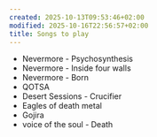 ```yaml
---
created: 2025-10-13T09:53:46+02:00
modified: 2025-10-16T22:56:57+02:00
title: Songs to play
---
```


- Nevermore - Psychosynthesis 
- Nevermore - Inside four walls
- Nevermore - Born
- QOTSA
- Desert Sessions - Crucifier
- Eagles of death metal
- Gojira
- voice of the soul - Death
